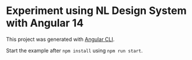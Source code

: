 # Experiment using NL Design System with Angular 14

This project was generated with [Angular CLI](https://github.com/angular/angular-cli).

Start the example after `npm install` using `npm run start`.
